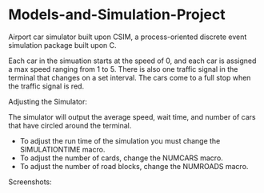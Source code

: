 # Models-and-Simulation-Project
Airport car simulator built upon CSIM, a process-oriented discrete event simulation package built upon C.


Each car in the simuation starts at the speed of 0, and each car is assigned a max speed ranging from 1 to 5. 
There is also one traffic signal in the terminal that changes on a set interval. 
The cars come to a full stop when the traffic signal is red. 


Adjusting the Simulator: 

The simulator will output the average speed, wait time, and number of cars that have circled around the terminal. 
* To adjust the run time of the simulation you must change the SIMULATIONTIME macro.
* To adjust the number of cards, change the NUMCARS macro.
* To adjust the number of road blocks, change the NUMROADS macro. 

Screenshots: 


